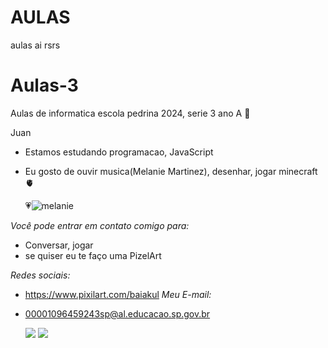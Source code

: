 # AULAS
aulas ai rsrs

# Aulas-3
Aulas de informatica escola pedrina 2024, serie 3 ano A 📖

Juan

- Estamos estudando programacao, JavaScript

- Eu gosto de ouvir musica(Melanie Martinez), desenhar, jogar minecraft 🫀

   💗![melanie](https://github.com/JuanCafeComNumeros/AULAS/assets/170974284/2f7acfba-af52-47ba-a06e-6fc23352d509)

*Você pode entrar em contato comigo para:*
- Conversar, jogar
- se quiser eu te faço uma PizelArt

*Redes sociais:*
- https://www.pixilart.com/baiakul
*Meu E-mail:*
- 00001096459243sp@al.educacao.sp.gov.br




  ![](https://media.tenor.com/_5-jVkT4wTYAAAAM/melanie-martinez-melanie-martinez-instagram.gif)
![](https://media1.tenor.com/m/kt5qWH1Q21YAAAAC/melanie-martinez-heart.gif)
